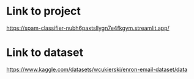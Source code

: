 # Link to project

https://spam-classifier-nubh6paxtsllygn7e4fkgym.streamlit.app/

# Link to dataset

https://www.kaggle.com/datasets/wcukierski/enron-email-dataset/data
